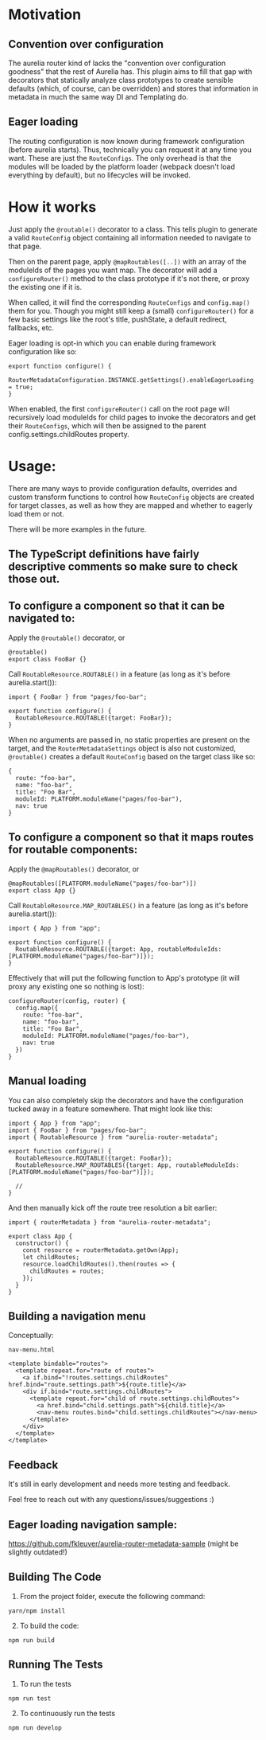 # Motivation

## Convention over configuration

The aurelia router kind of lacks the "convention over configuration goodness" that the rest of Aurelia has. This plugin aims to fill that gap with decorators that statically analyze class prototypes to create sensible defaults (which, of course, can be overridden) and stores that information in metadata in much the same way DI and Templating do.


## Eager loading

The routing configuration is now known during framework configuration (before aurelia starts). Thus, technically you can request it at any time you want. These are just the `RouteConfigs`. The only overhead is that the modules will be loaded by the platform loader (webpack doesn't load everything by default), but no lifecycles will be invoked.


# How it works

Just apply the `@routable()` decorator to a class. This tells plugin to generate a valid `RouteConfig` object containing all information needed to navigate to that page.

Then on the parent page, apply `@mapRoutables([..])` with an array of the moduleIds of the pages you want map. The decorator will add a `configureRouter()` method to the class prototype if it's not there, or proxy the existing one if it is.

When called, it will find the corresponding `RouteConfigs` and `config.map()` them for you. Though you might still keep a (small) `configureRouter()` for a few basic settings like the root's title, pushState, a default redirect, fallbacks, etc.

Eager loading is opt-in which you can enable during framework configuration like so:

```
export function configure() {
  RouterMetadataConfiguration.INSTANCE.getSettings().enableEagerLoading = true;
}
```

When enabled, the first `configureRouter()` call on the root page will recursively load moduleIds for child pages to invoke the decorators and get their `RouteConfigs`, which will then be assigned to the parent config.settings.childRoutes property.

# Usage:

There are many ways to provide configuration defaults, overrides and custom transform functions to control how `RouteConfig` objects are created for target classes, as well as how they are mapped and whether to eagerly load them or not.

There will be more examples in the future.

## The TypeScript definitions have fairly descriptive comments so make sure to check those out.

## To configure a component so that it can be navigated to:

Apply the `@routable()` decorator, or
```
@routable()
export class FooBar {}
```

Call `RoutableResource.ROUTABLE()` in a feature (as long as it's before aurelia.start()):
```
import { FooBar } from "pages/foo-bar";

export function configure() {
  RoutableResource.ROUTABLE({target: FooBar});
}

```

When no arguments are passed in, no static properties are present on the target, and the `RouterMetadataSettings` object is also not customized,
`@routable()` creates a default `RouteConfig` based on the target class like so:

```
{
  route: "foo-bar",
  name: "foo-bar",
  title: "Foo Bar",
  moduleId: PLATFORM.moduleName("pages/foo-bar"),
  nav: true
}
```


## To configure a component so that it maps routes for routable components:

Apply the `@mapRoutables()` decorator, or
```
@mapRoutables([PLATFORM.moduleName("pages/foo-bar")])
export class App {}
```

Call `RoutableResource.MAP_ROUTABLES()` in a feature (as long as it's before aurelia.start()):
```
import { App } from "app";

export function configure() {
  RoutableResource.ROUTABLE({target: App, routableModuleIds: [PLATFORM.moduleName("pages/foo-bar")]});
}

```

Effectively that will put the following function to App's prototype (it will proxy any existing one so nothing is lost):

```
configureRouter(config, router) {
  config.map({
    route: "foo-bar",
    name: "foo-bar",
    title: "Foo Bar",
    moduleId: PLATFORM.moduleName("pages/foo-bar"),
    nav: true
  })
}

```


## Manual loading

You can also completely skip the decorators and have the configuration tucked away in a feature somewhere. That might look like this:

```
import { App } from "app";
import { FooBar } from "pages/foo-bar";
import { RoutableResource } from "aurelia-router-metadata";

export function configure() {
  RoutableResource.ROUTABLE({target: FooBar});
  RoutableResource.MAP_ROUTABLES({target: App, routableModuleIds: [PLATFORM.moduleName("pages/foo-bar")]});

  //
}

```

And then manually kick off the route tree resolution a bit earlier:

```
import { routerMetadata } from "aurelia-router-metadata";

export class App {
  constructor() {
    const resource = routerMetadata.getOwn(App);
    let childRoutes;
    resource.loadChildRoutes().then(routes => {
      childRoutes = routes;
    });
  }
}

```

## Building a navigation menu

Conceptually:

`nav-menu.html`

```
<template bindable="routes">
  <template repeat.for="route of routes">
    <a if.bind="!routes.settings.childRoutes" href.bind="route.settings.path">${route.title}</a>
    <div if.bind="route.settings.childRoutes">
      <template repeat.for="child of route.settings.childRoutes">
        <a href.bind="child.settings.path">${child.title}</a>
        <nav-menu routes.bind="child.settings.childRoutes"></nav-menu>
      </template>
    </div>
  </template>
</template>
```

## Feedback

It's still in early development and needs more testing and feedback.

Feel free to reach out with any questions/issues/suggestions :)

## Eager loading navigation sample:

https://github.com/fkleuver/aurelia-router-metadata-sample
(might be slightly outdated!)


## Building The Code


1. From the project folder, execute the following command:

  ```
  yarn/npm install
  ```
2. To build the code:

  ```
  npm run build
  ```

## Running The Tests

1. To run the tests

  ```
  npm run test
  ```

2. To continuously run the tests

```
npm run develop
```


